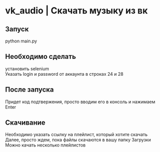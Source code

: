 # vk_audio | Скачать музыку из вк
<h2>Запуск</h2>
python main.py
<h2>Необходимо сделать</h2>
установить selenium<br>
Указать login и password от аккаунта в строках 24 и 28
<h2>После запуска</h2>
Придет код подтвержения, просто вводим его в консоль и нажимаем Enter
<h2>Скачивание</h2>
Необходимо указать ссылку на плейлист, который хотите скачать<br>
Далее, просто ждем, пока файлы скачаются в вашу папку Загрузки<br>
Можно качать несколько плейлистов

